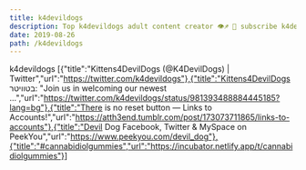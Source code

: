 ```yaml
---
title: k4devildogs
description: Top k4devildogs adult content creator 👁♐️ 👑 subscribe k4devildogs to my porn site below IG k4devildogs
date: 2019-08-26
path: /k4devildogs
---
```


k4devildogs
[{"title":"Kittens4DevilDogs (@K4DevilDogs) | Twitter","url":"https://twitter.com/k4devildogs"},{"title":"Kittens4DevilDogs בטוויטר: \"Join us in welcoming our newest ...","url":"https://twitter.com/k4devildogs/status/981393488884445185?lang=bg"},{"title":"There is no reset button — Links to Accounts!","url":"https://atth3end.tumblr.com/post/173073711865/links-to-accounts"},{"title":"Devil Dog Facebook, Twitter & MySpace on PeekYou","url":"https://www.peekyou.com/devil_dog"},{"title":"#cannabidiolgummies","url":"https://incubator.netlify.app/t/cannabidiolgummies"}]

